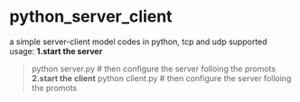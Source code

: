 # python_server_client
a simple server-client model codes in python, tcp and udp supported 
usage: 
**1.start the server** 
>python server.py # then configure the server folloing the promots 
**2.start the client** 
>python client.py # then configure the server folloing the promots 

